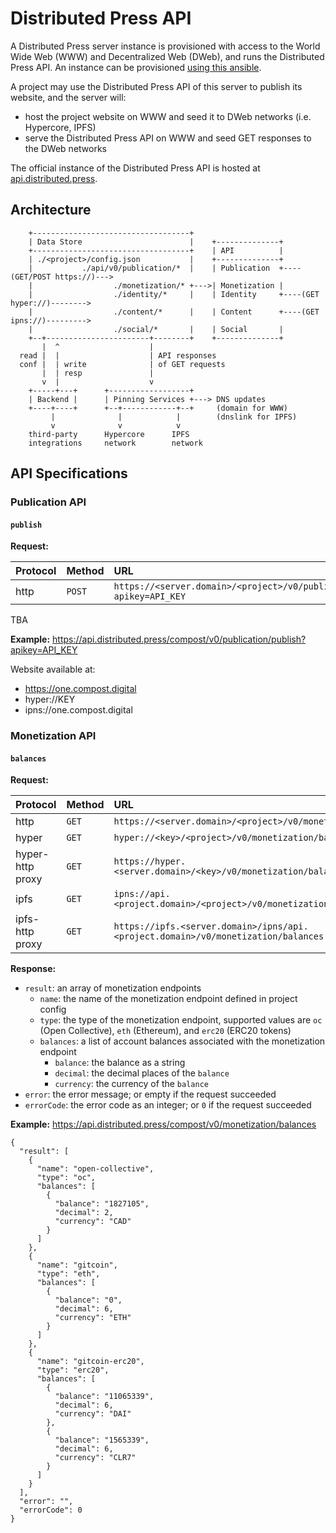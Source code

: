 # Distributed Press API

A Distributed Press server instance is provisioned with access to the World Wide Web (WWW) and Decentralized Web (DWeb), and runs the Distributed Press API.
An instance can be provisioned [using this ansible](https://github.com/hyphacoop/ansibles/tree/master/distributed-press).

A project may use the Distributed Press API of this server to publish its website, and the server will:
- host the project website on WWW and seed it to DWeb networks (i.e. Hypercore, IPFS)
- serve the Distributed Press API on WWW and seed GET responses to the DWeb networks

The official instance of the Distributed Press API is hosted at [api.distributed.press](https://api.distributed.press).

## Architecture

```
    +-----------------------------------+
    | Data Store                        |    +--------------+
    +-----------------------------------+    | API          |
    | ./<project>/config.json           |    +--------------+
    |           ./api/v0/publication/*  |    | Publication  +----(GET/POST https://)--->
    |                  ./monetization/* +--->| Monetization |
    |                  ./identity/*     |    | Identity     +----(GET hyper://)-------->
    |                  ./content/*      |    | Content      +----(GET ipns://)--------->
    |                  ./social/*       |    | Social       |
    +--+-----------------------+--------+    +--------------+
       |  ^                    | 
  read |  |                    | API responses
  conf |  | write              | of GET requests 
       |  | resp               |
       v  |                    v
    +-----+---+      +------------------+
    | Backend |      | Pinning Services +---> DNS updates
    +----+----+      +--+------------+--+     (domain for WWW)
         |              |            |        (dnslink for IPFS)
         v              v            v
    third-party      Hypercore      IPFS
    integrations     network        network
```

## API Specifications

### Publication API

#### `publish`

**Request:**

| Protocol         | Method | URL |
|:-----------------|:-------|:----|
| http             | `POST` | `https://<server.domain>/<project>/v0/publication/publish?apikey=API_KEY` |

TBA

**Example:** https://api.distributed.press/compost/v0/publication/publish?apikey=API_KEY

Website available at:

- https://one.compost.digital
- hyper://KEY
- ipns://one.compost.digital

### Monetization API

#### `balances`

**Request:**

| Protocol         | Method | URL |
|:-----------------|:-------|:----|
| http             | `GET`  | `https://<server.domain>/<project>/v0/monetization/balances` |
| hyper            | `GET`  | `hyper://<key>/<project>/v0/monetization/balances`    |
| hyper-http proxy | `GET`  | `https://hyper.<server.domain>/<key>/v0/monetization/balances` |
| ipfs             | `GET`  | `ipns://api.<project.domain>/<project>/v0/monetization/balances` |
| ipfs-http proxy  | `GET`  | `https://ipfs.<server.domain>/ipns/api.<project.domain>/v0/monetization/balances` |

**Response:**

- `result`: an array of monetization endpoints
  - `name`: the name of the monetization endpoint defined in project config
  - `type`: the type of the monetization endpoint, supported values are `oc` (Open Collective), `eth` (Ethereum), and `erc20` (ERC20 tokens)
  - `balances`: a list of account balances associated with the monetization endpoint
    - `balance`: the balance as a string
    - `decimal`: the decimal places of the `balance`
    - `currency`: the currency of the `balance`
- `error`: the error message; or empty if the request succeeded
- `errorCode`: the error code as an integer; or `0` if the request succeeded

**Example:** https://api.distributed.press/compost/v0/monetization/balances

```
{
  "result": [
    {
      "name": "open-collective",
      "type": "oc",
      "balances": [
        {
          "balance": "1827105",
          "decimal": 2,
          "currency": "CAD"
        }
      ]
    },
    {
      "name": "gitcoin",
      "type": "eth",
      "balances": [
        {
          "balance": "0",
          "decimal": 6,
          "currency": "ETH"
        }
      ]
    },
    {
      "name": "gitcoin-erc20",
      "type": "erc20",
      "balances": [
        {
          "balance": "11065339",
          "decimal": 6,
          "currency": "DAI"
        },
        {
          "balance": "1565339",
          "decimal": 6,
          "currency": "CLR7"
        }
      ]
    }
  ],
  "error": "",
  "errorCode": 0
}
```

